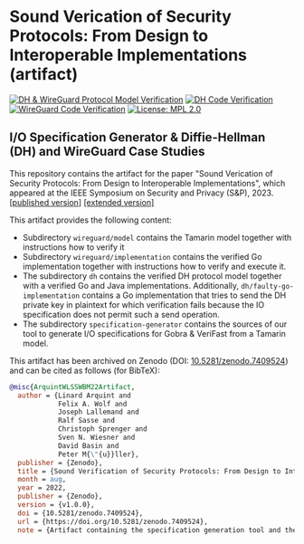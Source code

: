 # Sound Verication of Security Protocols: From Design to Interoperable Implementations (artifact)

[![DH & WireGuard Protocol Model Verification](https://github.com/viperproject/protocol-verification-refinement/actions/workflows/model.yml/badge.svg?branch=main)](https://github.com/viperproject/protocol-verification-refinement/actions/workflows/model.yml?query=branch%3Amain)
[![DH Code Verification](https://github.com/viperproject/protocol-verification-refinement/actions/workflows/dh-code.yml/badge.svg?branch=main)](https://github.com/viperproject/protocol-verification-refinement/actions/workflows/dh-code.yml?query=branch%3Amain)
[![WireGuard Code Verification](https://github.com/viperproject/protocol-verification-refinement/actions/workflows/wireguard-code.yml/badge.svg?branch=main)](https://github.com/viperproject/protocol-verification-refinement/actions/workflows/wireguard-code.yml?query=branch%3Amain)
[![License: MPL 2.0](https://img.shields.io/badge/License-MPL%202.0-brightgreen.svg)](./LICENSE)

## I/O Specification Generator & Diffie-Hellman (DH) and WireGuard Case Studies

This repository contains the artifact for the paper "Sound Verication of Security Protocols: From Design to Interoperable Implementations", which appeared at the IEEE Symposium on Security and Privacy (S&P), 2023.
[[published version]](https://doi.org/10.1109/SP46215.2023.10179325)
[[extended version]](https://pm.inf.ethz.ch/publications/ArquintWolfLallemandSasseSprengerWiesnerBasinMueller22.pdf)

This artifact provides the following content:
- Subdirectory `wireguard/model` contains the Tamarin model together with instructions how to verify it
- Subdirectory `wireguard/implementation` contains the verified Go implementation together with instructions how to verify and execute it.
- The subdirectory `dh` contains the verified DH protocol model together with a verified Go and Java implementations. Additionally, `dh/faulty-go-implementation` contains a Go implementation that tries to send the DH private key in plaintext for which verification fails because the IO specification does not permit such a send operation.
- The subdirectory `specification-generator` contains the sources of our tool to generate I/O specifications for Gobra & VeriFast from a Tamarin model.

This artifact has been archived on Zenodo (DOI: [10.5281/zenodo.7409524](https://doi.org/10.5281/zenodo.7409524)) and can be cited as follows (for BibTeX):

```bibtex
@misc{ArquintWLSSWBM22Artifact,
  author = {Linard Arquint and
            Felix A. Wolf and
            Joseph Lallemand and
            Ralf Sasse and
            Christoph Sprenger and
            Sven N. Wiesner and
            David Basin and
            Peter M{\"{u}}ller},
  publisher = {Zenodo},
  title = {Sound Verification of Security Protocols: From Design to Interoperable Implementations},
  month = aug,
  year = 2022,
  publisher = {Zenodo},
  version = {v1.0.0},
  doi = {10.5281/zenodo.7409524},
  url = {https://doi.org/10.5281/zenodo.7409524},
  note = {Artifact containing the specification generation tool and the Diffie-Hellman (DH) and WireGuard case studies.}}
```
